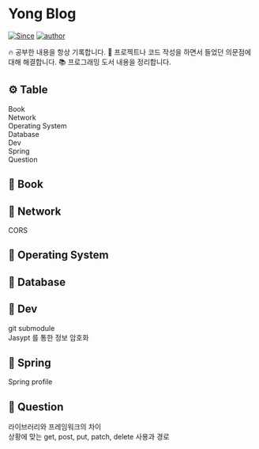 # Yong Blog
[![Since](https://img.shields.io/badge/since-2022.07.12-333333.svg?style=flat-square)](https://github.com/NKLCWDT)
[![author](https://img.shields.io/badge/author-LeeYongHoon-0066FF.svg?style=flat-square)](https://github.com/NKLCWDT)

🔥 공부한 내용을 항상 기록합니다.
🌈 프로젝트나 코드 작성을 하면서 들었던 의문점에 대해 해결합니다.
📚 프로그래밍 도서 내용을 정리합니다.

## ⚙ Table
Book<br>
Network<br>
Operating System<br>
Database<br>
Dev<br>
Spring<br>
Question

## 📝 Book

## 📝 Network
CORS<br>

## 📝 Operating System

## 📝 Database

## 📝 Dev
git submodule<br>
Jasypt 를 통한 정보 암호화<br>

## 📝 Spring
Spring profile<br>

## 📝 Question
라이브러리와 프레임워크의 차이<br>
상황에 맞는 get, post, put, patch, delete 사용과 경로<br>
